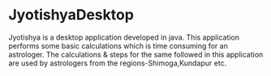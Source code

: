JyotishyaDesktop
================

Jyotishya is a desktop application developed in java. This application performs  some basic calculations which is time consuming for  an astrologer.  	The calculations &amp; steps for the same followed in this application are used by  astrologers from the regions-Shimoga,Kundapur etc.